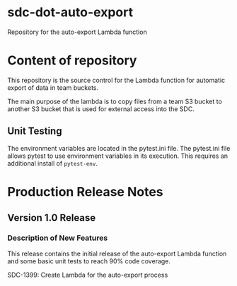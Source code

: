 # sdc-dot-auto-export
Repository for the auto-export Lambda function

# Content of repository
This repository is the source control for the Lambda function for automatic export of data in team buckets. 

The main purpose of the lambda is to copy files from a team S3 bucket to another S3 bucket that is used for external access into the SDC.

## Unit Testing
The environment variables are located in the pytest.ini file. The pytest.ini file allows pytest to use environment variables in its execution. This requires an additional install of `pytest-env`.

# Production Release Notes
## Version 1.0 Release
### Description of New Features
This release contains the initial release of the auto-export Lambda function and some basic unit tests to reach 90% code coverage.

SDC-1399: Create Lambda for the auto-export process
